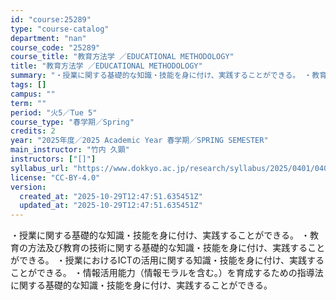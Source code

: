 ```yaml
---
id: "course:25289"
type: "course-catalog"
department: "nan"
course_code: "25289"
course_title: "教育方法学 ／EDUCATIONAL METHODOLOGY"
title: "教育方法学 ／EDUCATIONAL METHODOLOGY"
summary: "・授業に関する基礎的な知識・技能を身に付け、実践することができる。 ・教育の方法及び教育の技術に関する基礎的な知識・技能を身に付け、実践することができる。 ・授業におけるICTの活用に関する知識・技能を身に付け、実践することができる。 ・情…"
tags: []
campus: ""
term: ""
period: "火5／Tue 5"
course_type: "春学期／Spring"
credits: 2
year: "2025年度／2025 Academic Year 春学期／SPRING SEMESTER"
main_instructor: "竹内 久顕"
instructors: ["[]"]
syllabus_url: "https://www.dokkyo.ac.jp/research/syllabus/2025/0401/0401_25289_ja_JP.html"
license: "CC-BY-4.0"
version:
  created_at: "2025-10-29T12:47:51.635451Z"
  updated_at: "2025-10-29T12:47:51.635451Z"
---
```

・授業に関する基礎的な知識・技能を身に付け、実践することができる。 ・教育の方法及び教育の技術に関する基礎的な知識・技能を身に付け、実践することができる。 ・授業におけるICTの活用に関する知識・技能を身に付け、実践することができる。 ・情報活用能力（情報モラルを含む。）を育成するための指導法に関する基礎的な知識・技能を身に付け、実践することができる。
